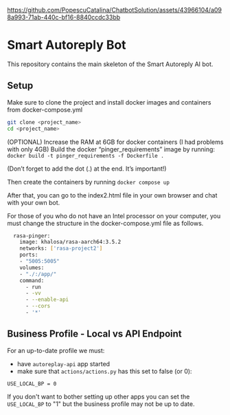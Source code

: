 




https://github.com/PopescuCatalina/ChatbotSolution/assets/43966104/a098a993-71ab-440c-bf16-8840ccdc33bb


#  Smart Autoreply Bot
 This repository contains the main skeleton of the Smart Autoreply AI bot.
## Setup
 Make sure to clone the project and install docker images and containers from docker-compose.yml

```bash
git clone <project_name>
cd <project_name>
```

(OPTIONAL) Increase the RAM at 6GB for docker containers (I had problems with only 4GB)
Build the docker “pinger_requirements” image by running:
```docker build -t pinger_requirements -f Dockerfile .```

(Don’t forget to add the dot (.) at the end. It’s important!)

Then create the containers by running
```docker compose up```

After that, you can go to the index2.html file in your own browser and chat with your own bot.


For those of you who do not have an Intel processor on your computer, you must change the structure in the docker-compose.yml file as follows.

```bash
  rasa-pinger:
    image: khalosa/rasa-aarch64:3.5.2
    networks: ['rasa-project2']
    ports:
    - "5005:5005"
    volumes:
    - "./:/app/"
    command:
      - run
      - -vv
      - --enable-api
      - --cors
      - '*'
```

## Business Profile - Local vs API Endpoint 
For an up-to-date profile we must:
- have `autoreplay-api` app started
- make sure that `actions/actions.py` has this set to false (or 0):

```
USE_LOCAL_BP = 0
```

If you don't want to bother setting up other apps you can set the `USE_LOCAL_BP` to "1" but the business profile may not be up to date.
